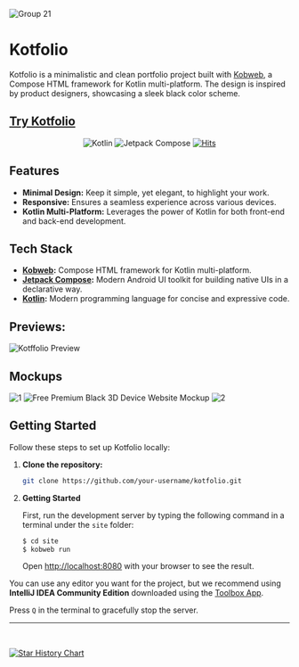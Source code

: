 ![Group 21](https://github.com/binayshaw7777/Kotfolio/assets/62587060/da8002a1-fceb-4ded-bf53-eef944dd138a)

# Kotfolio

Kotfolio is a minimalistic and clean portfolio project built with [Kobweb](https://github.com/varabyte/kobweb), a Compose HTML framework for Kotlin multi-platform. The design is inspired by product designers, showcasing a sleek black color scheme.

## [Try Kotfolio](https://kotfolio.onrender.com/)

<p align="center">
  <img alt="Kotlin" src="https://img.shields.io/badge/Kotlin-a503fc?logo=kotlin&logoColor=white&style=for-the-badge"/></a>
  <img alt="Jetpack Compose" src="https://img.shields.io/static/v1?style=for-the-badge&message=Jetpack+Compose&color=4285F4&logo=Jetpack+Compose&logoColor=FFFFFF&label="/></a> 
  <a href="https://hits.sh/github.com/binayshaw7777/Kotfolio/"><img alt="Hits" src="https://hits.sh/github.com/binayshaw7777/Kotfolio.svg?style=for-the-badge&label=Views&extraCount=10&color=54856b"/></a>
</p>

## Features

- **Minimal Design:** Keep it simple, yet elegant, to highlight your work.
- **Responsive:** Ensures a seamless experience across various devices.
- **Kotlin Multi-Platform:** Leverages the power of Kotlin for both front-end and back-end development.


## Tech Stack

- **[Kobweb](https://github.com/varabyte/kobweb):** Compose HTML framework for Kotlin multi-platform.
- **[Jetpack Compose](https://developer.android.com/jetpack/compose):** Modern Android UI toolkit for building native UIs in a declarative way.
- **[Kotlin](https://kotlinlang.org/):** Modern programming language for concise and expressive code.


## Previews:
![Kotffolio Preview](https://github.com/binayshaw7777/Kotfolio/assets/62587060/78a76148-318e-42c3-96c3-782565dc7a92)

## Mockups
![1](https://github.com/binayshaw7777/Kotfolio/assets/62587060/0e9eb36b-8a9a-4036-82a3-4fccd67c5a83)
![Free Premium Black 3D Device Website Mockup](https://github.com/binayshaw7777/Kotfolio/assets/62587060/9ac5f3a9-fa9e-4093-b45c-396f28811445)
![2](https://github.com/binayshaw7777/Kotfolio/assets/62587060/fd81d615-37ac-4dd7-a98e-0cc9e8e6684f)



## Getting Started

Follow these steps to set up Kotfolio locally:

1. **Clone the repository:**
   ```bash
   git clone https://github.com/your-username/kotfolio.git
   ```

2. **Getting Started**

   First, run the development server by typing the following command in a terminal under the `site` folder:

    ```bash
    $ cd site
    $ kobweb run
    ```

   Open [http://localhost:8080](http://localhost:8080) with your browser to see the result.

You can use any editor you want for the project, but we recommend using **IntelliJ IDEA Community Edition** downloaded
using the [Toolbox App](https://www.jetbrains.com/toolbox-app/).

Press `Q` in the terminal to gracefully stop the server.

---

<br>

[![Star History Chart](https://api.star-history.com/svg?repos=binayshaw7777/Kotfolio&type=Date)](https://star-history.com/#binayshaw7777/Kotfolio&Date)

<br>
